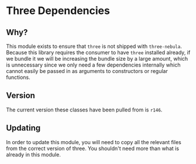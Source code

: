 # Three Dependencies

## Why?

This module exists to ensure that `three` is not shipped with `three-nebula`. Because this library requires the consumer to have `three` installed already, if we bundle it we will be increasing the bundle size by a large amount, which is unnecessary since we only need a few dependencies internally which cannot easily be passed in as arguments to constructors or regular functions.

## Version

The current version these classes have been pulled from is `r146`.

## Updating

In order to update this module, you will need to copy all the relevant files from the correct version of three. You shouldn't need more than what is already in this module.
